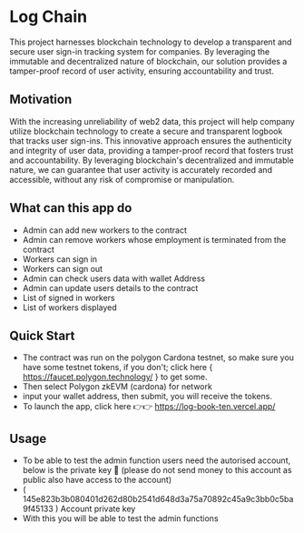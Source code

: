 # Log Chain

This project harnesses blockchain technology to develop a transparent and secure user sign-in tracking system for companies. By leveraging the immutable and decentralized nature of blockchain, our solution provides a tamper-proof record of user activity, ensuring accountability and trust.


## Motivation

With the increasing unreliability of web2 data, this project will help company  utilize blockchain technology to create a secure and transparent logbook that tracks user sign-ins. This innovative approach ensures the authenticity and integrity of user data, providing a tamper-proof record that fosters trust and accountability. By leveraging blockchain's decentralized and immutable nature, we can guarantee that user activity is accurately recorded and accessible, without any risk of compromise or manipulation.

## What can this app do

- Admin can add new workers to the contract
- Admin can remove workers whose employment is terminated from the contract
- Workers can sign in
- Workers can sign out
- Admin can check users data with wallet Address
- Admin can update users details to the contract
- List of signed in workers
- List of workers displayed

## Quick Start
- The contract was run on the polygon Cardona testnet, so make sure you have some testnet tokens, if you don't; click here { https://faucet.polygon.technology/ } to get some.
- Then select Polygon zkEVM (cardona) for network
- input your wallet address, then submit, you will receive the tokens.
- To launch the app, click here 👉👉 https://log-book-ten.vercel.app/

## Usage
- To be able to test the admin function users need the autorised account, below is the private key 🔑 (please do not send money to this account as public also have access to the account)
- ( 145e823b3b080401d262d80b2541d648d3a75a70892c45a9c3bb0c5ba9f45133 ) Account private key
- With this you will be able to test the admin functions





